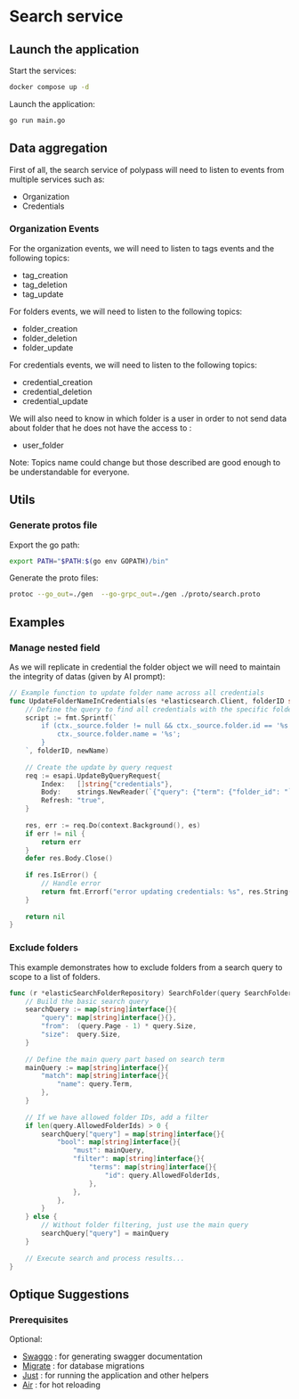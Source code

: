 # Search service

## Launch the application

Start the services:
```sh
docker compose up -d
```

Launch the application: 
```sh
go run main.go
```

## Data aggregation

First of all, the search service of polypass will need to listen to events from
multiple services such as:

- Organization
- Credentials


### Organization Events

For the organization events, we will need to listen to tags events and the following topics:

- tag_creation
- tag_deletion
- tag_update

For folders events, we will need to listen to the following topics:

- folder_creation
- folder_deletion
- folder_update

For credentials events, we will need to listen to the following topics:

- credential_creation
- credential_deletion
- credential_update


We will also need to know in which folder is a user in order to not send data about folder that he does not have the access to :

- user_folder

Note: Topics name could change but those described are good enough to be understandable for everyone.

## Utils

### Generate protos file

Export the go path:
```sh
export PATH="$PATH:$(go env GOPATH)/bin"
```

Generate the proto files:
```sh
protoc --go_out=./gen  --go-grpc_out=./gen ./proto/search.proto
```

## Examples


### Manage nested field

As we will replicate in credential the folder object we will need to maintain the integrity of datas (given by AI prompt):

```go
// Example function to update folder name across all credentials
func UpdateFolderNameInCredentials(es *elasticsearch.Client, folderID string, newName string) error {
    // Define the query to find all credentials with the specific folder_id
    script := fmt.Sprintf(`
        if (ctx._source.folder != null && ctx._source.folder.id == '%s') {
            ctx._source.folder.name = '%s';
        }
    `, folderID, newName)
    
    // Create the update by query request
    req := esapi.UpdateByQueryRequest{
        Index:   []string{"credentials"},
        Body:    strings.NewReader(`{"query": {"term": {"folder_id": "` + folderID + `"}}, "script": {"source": "` + script + `"}}`),
        Refresh: "true",
    }
    
    res, err := req.Do(context.Background(), es)
    if err != nil {
        return err
    }
    defer res.Body.Close()
    
    if res.IsError() {
        // Handle error
        return fmt.Errorf("error updating credentials: %s", res.String())
    }
    
    return nil
}
```
### Exclude folders

This example demonstrates how to exclude folders from a search query to scope to a list of folders.

```go
func (r *elasticSearchFolderRepository) SearchFolder(query SearchFolderQuery) (*SearchFolderResult, error) {
    // Build the basic search query
    searchQuery := map[string]interface{}{
        "query": map[string]interface{}{},
        "from":  (query.Page - 1) * query.Size,
        "size":  query.Size,
    }
    
    // Define the main query part based on search term
    mainQuery := map[string]interface{}{
        "match": map[string]interface{}{
            "name": query.Term,
        },
    }
    
    // If we have allowed folder IDs, add a filter
    if len(query.AllowedFolderIds) > 0 {
        searchQuery["query"] = map[string]interface{}{
            "bool": map[string]interface{}{
                "must": mainQuery,
                "filter": map[string]interface{}{
                    "terms": map[string]interface{}{
                        "id": query.AllowedFolderIds,
                    },
                },
            },
        }
    } else {
        // Without folder filtering, just use the main query
        searchQuery["query"] = mainQuery
    }
    
    // Execute search and process results...
}
```

## Optique Suggestions

### Prerequisites

Optional:

- [Swaggo](https://github.com/swaggo/swag) : for generating swagger documentation
- [Migrate](https://github.com/golang-migrate/migrate) : for database migrations
- [Just](https://github.com/casey/just) : for running the application and other helpers
- [Air](https://github.com/cosmtrek/air) : for hot reloading
